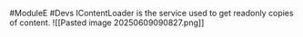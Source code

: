 #ModuleE #Devs 
IContentLoader is the service used to get readonly copies of content.
![[Pasted image 20250609090827.png]]
